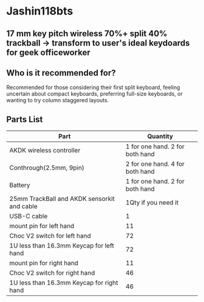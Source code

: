 # Jashin118bts

## 17 mm key pitch wireless 70%+ split 40% trackball -> transform to user's ideal keydoards for geek officeworker
## Who is it recommended for?
  Recommended for those considering their first split keyboard, feeling uncertain about compact keyboards, preferring full-size keyboards, or wanting to try column staggered layouts.
## Parts List

|Part|Quantity|
|---|---|
|AKDK wireless controller|1 for one hand. 2 for both hand|
|Conthrough(2.5mm, 9pin)|2 for one hand. 4 for both hand||
|Battery|1 for one hand. 2 for both hand|
|25mm TrackBall and AKDK sensorkit and cable|1Qty if you need it|
|USB-C cable|1|
|mount pin for left hand|11|
|Choc V2 switch for left hand|72|
|1U less than 16.3mm Keycap for left hand|72|
|mount pin for right hand|11|
|Choc V2 switch for right hand|46|
|1U less than 16.3mm Keycap for right hand|46|



